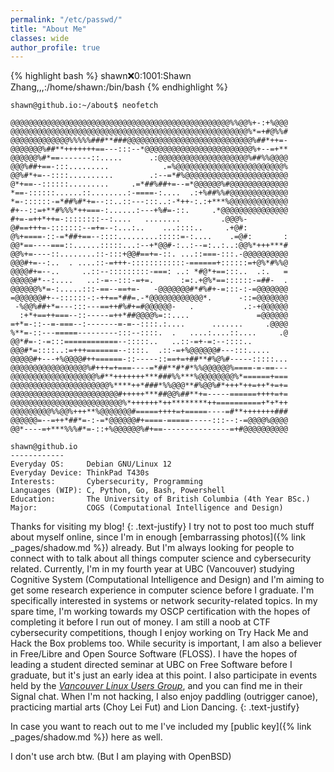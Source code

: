 ```yaml
---
permalink: "/etc/passwd/"
title: "About Me"
classes: wide
author_profile: true
---
```

{% highlight bash %}
shawn:x:0:1001:Shawn Zhang,,,:/home/shawn:/bin/bash
{% endhighlight %}

```
shawn@github.io:~/about$ neofetch

@@@@@@@@@@@@@@@@@@@@@@@@@@@@@@@@@@@@@@@@@@@@@@@@@%%@@%+-:+%@@@
@@@@@@@@@@@@@@@@@@@@@@@@@@@@@@@@@@@@@@@@@@@@@@@@@@@@@%*=+#@%%#
@@@@@@@@@@@@@%%%%%###**###@@@@@@@@@@@@@@@@@@@@@@@@@@@@%##*++=-
@@@@@@@%##**+++++++==---:::--*@@@@@@@@@@@@@@@@@@@@@@@@%+--=+**
@@@@@@%#*==-------::.....      .:@@@@@@@@@@@@@@@@@@@@%##%%@@@@
@@@%##+==-:::.........            .=%@@@@@@@@@@@@@@@@@@@@@@@@%
@@%#*+=--::::..........        .:--=*#%@@@@@@@@@@@@@@@@@@@@@@@
@*+==--::::::.........     .=*##%##+=--=*@@@@@@%#@@@@@@@@@@@@@
*==-::::::......::........:-====-:....  .:+%##%%#@@@@@@@@@@@@@
*=-::::::-=*##%#*+=--::..::---:::..:-*++-:.:+***%@@@@@@@@@@@@@
#+--::=+**#%%%*++===-:......:---+%#=-::.     .*@@@@@@@@@@@@@@@
#+=-=++*++=-::::::::--:....   ........         .@@@%-
@#==+++=-:::::::--=+=--:...:..    ...::::..     .+@#:
@%+====-::-=*##+==--::::.........:::::=-:....    .=@#:       :
@@*==----===::......:::::...:--+*@@#-:..:--=:..:..:@@%*+++***#
@@%+=----::........::-:::+@@#==+=-::. ...::===-:::.-@@@@@@@@@@
@@@#+=--:..  . ....::-=+++-::::::::::::-======+::::::=+@%*#%%@
@@@@#+=--..     ..::--:::::::::-===: ..: *#@*+==:::..  .:.   =
@@@@@#*--:....   ..:-=--:::-=+=.      :=:.+@%*==::::::-=##-  .
@@@@@@%*=-:.....:::-==--==+=-   -@@@@@@@#*#%#+-=:::-:-=@@@@@@@
=@@@@@@#+--::::::-:-++==*##=.-*@@@@@@@@@@@@*.      -::=@@@@@@@
 -%@@%##+*=---:::---==++#%#+=#@@@@@@-   .           .:-+@@@@@@
  :+*+==++===--::-----=++*##@@@@%=::....               =@@@@@@
=+*=-::--=-===--:-------=-=--::::.:....      .......     .@@@@
%**=-::---=====---------:::--::::.  .   ....:....::....     .@
@@*#=-:-=:::============--:::::..   ..::-=+-=:--::::..
@@@#*=::::..:=+++=======--::::.  .::-=+%@@@@@@#---:::.....
@@@@@#+---+%@@@@#++======-::-----::==+=+##**#%@%#-----:::::...
@@@@@@@@@@@@@@@@@%#+++=+===----=*##**#*#*%%@@@@@@%====-=-==---
@@@@@@@@@@@@@@@@@@@%#**+++++++***###%%***%@@@@@@@@%*======+===
@@@@@@@@@@@@@@@@@@@@@@%****++*###*%%@@@**#%@@%#*+++*++=++*+=+=
@@@@@@@@@@@@@@@@@@@@@@@@#+++++***##@@%##**+=-----======++++=+=
@@@@@@@@@@@@@@@@@@@@@@@@@%*++++++*++********++==========+*+*++
@@@@@@@@@%%@@%+++**%@@@@@@@#=====++++=+=====----=#**+++++++###
@@@@@@=--=++*##*=-:-=*@@@@@@#+====-=====-----:::--:-=@@@@%@@@@
@@*----=+***%%%#*=-::+%@@@@@@%#+==---------------=+#@@@@@@@@@@

shawn@github.io
------------
Everyday OS:     Debian GNU/Linux 12
Everyday Device: ThinkPad T430s
Interests:       Cybersecurity, Programming
Languages (WIP): C, Python, Go, Bash, Powershell
Education:       The University of British Columbia (4th Year BSc.)
Major:           COGS (Computational Intelligence and Design)
```

Thanks for visiting my blog!
{: .text-justify}
I try not to post too much stuff about myself online, since I'm in enough [embarrassing photos]({% link _pages/shadow.md %}) already. But I'm always looking for people to connect with to talk about all things computer science and cybersecurity related. Currently, I'm in my fourth year at UBC (Vancouver) studying Cognitive System (Computational Intelligence and Design) and I'm aiming to get some research experience in computer science before I graduate. I'm specifically interested in systems or network security-related topics.  In my spare time, I'm working towards my OSCP certification with the hopes of completing it before I run out of money.  I am still a noob at CTF cybersecurity competitions, though I enjoy working on Try Hack Me and Hack the Box problems too. While security is important, I am also a believer in Free/Libre and Open Source Software (FLOSS). I have the hopes of leading a student directed seminar at UBC on Free Software before I graduate, but it's just an early idea at this point. I also participate in events held by the <cite><a href="https://vanlug.ca">Vancouver Linux Users Group</a></cite>, and you can find me in their Signal chat.  When I'm not hacking, I also enjoy paddling (outrigger canoe), practicing martial arts (Choy Lei Fut) and Lion Dancing.
{: .text-justify}

In case you want to reach out to me I've included my [public key]({% link _pages/shadow.md %}) here as well.

I don't use arch btw. (But I am playing with OpenBSD)
